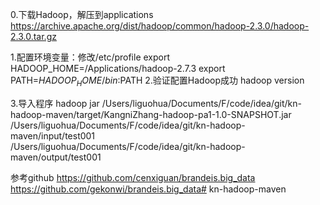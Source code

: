 
0.下载Hadoop，解压到applications
https://archive.apache.org/dist/hadoop/common/hadoop-2.3.0/hadoop-2.3.0.tar.gz

1.配置环境变量：修改/etc/profile
export HADOOP_HOME=/Applications/hadoop-2.7.3
export PATH=$HADOOP_HOME/bin:$PATH
2.验证配置Hadoop成功
hadoop version

3.导入程序
hadoop jar  /Users/liguohua/Documents/F/code/idea/git/kn-hadoop-maven/target/KangniZhang-hadoop-pa1-1.0-SNAPSHOT.jar \
/Users/liguohua/Documents/F/code/idea/git/kn-hadoop-maven/input/test001 \
/Users/liguohua/Documents/F/code/idea/git/kn-hadoop-maven/output/test001



参考github
https://github.com/cenxiguan/brandeis.big_data
https://github.com/gekonwi/brandeis.big_data# kn-hadoop-maven

